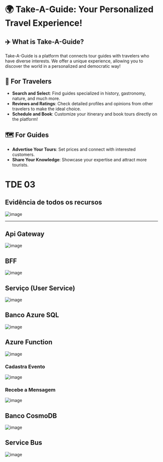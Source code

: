 # 🌍 Take-A-Guide: Your Personalized Travel Experience!

## ✈️ What is Take-A-Guide?
Take-A-Guide is a platform that connects tour guides with travelers who have diverse interests. We offer a unique experience, allowing you to discover the world in a personalized and democratic way!

## 🧭 For Travelers
- **Search and Select**: Find guides specialized in history, gastronomy, nature, and much more.
- **Reviews and Ratings**: Check detailed profiles and opinions from other travelers to make the ideal choice.
- **Schedule and Book**: Customize your itinerary and book tours directly on the platform!

## 🗺️ For Guides
- **Advertise Your Tours**: Set prices and connect with interested customers.
- **Share Your Knowledge**: Showcase your expertise and attract more tourists.

# TDE 03

## Evidência de todos os recursos 
![image](https://github.com/user-attachments/assets/17fe6b33-58c7-4111-8bc1-c0218c008085)
___________________________________________________________________________________________________________________________________________________________
## Api Gateway
![image](https://github.com/user-attachments/assets/9482d8b3-6df9-4e7d-bee8-0e76ee954f2e)

## BFF 
![image](https://github.com/user-attachments/assets/8c9fa97a-e69a-4f97-b04e-9f0b168ac823)

## Serviço (User Service)
![image](https://github.com/user-attachments/assets/c0fe5d97-9490-4442-97b5-484e7c82f08d)

## Banco Azure SQL 
![image](https://github.com/user-attachments/assets/30ae8e90-4ad3-41a7-aafe-bbff4b20f172)

## Azure Function 
![image](https://github.com/user-attachments/assets/a6f7dfb8-1191-480a-a87a-b874309b9be6)

### Cadastra Evento 
![image](https://github.com/user-attachments/assets/29017a66-1978-48ff-8ad2-a24d9f403ae3)

### Recebe a Mensagem 
![image](https://github.com/user-attachments/assets/6cec92ce-d84e-42d1-b108-a078de3986e4)

## Banco CosmoDB
![image](https://github.com/user-attachments/assets/bae14935-448a-43b0-849d-83f7c95831d3)

## Service Bus
![image](https://github.com/user-attachments/assets/1ec1a1e9-ad2d-4aac-b6bd-149169f40ea9)












